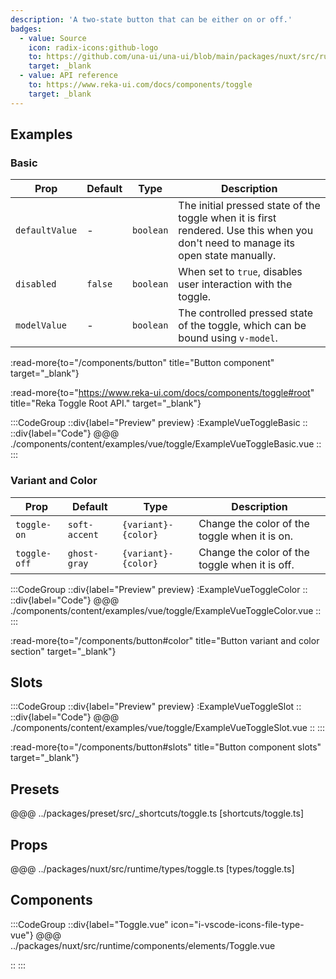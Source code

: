 ```yaml
---
description: 'A two-state button that can be either on or off.'
badges:
  - value: Source
    icon: radix-icons:github-logo
    to: https://github.com/una-ui/una-ui/blob/main/packages/nuxt/src/runtime/components/elements/Toggle.vue
    target: _blank
  - value: API reference
    to: https://www.reka-ui.com/docs/components/toggle
    target: _blank
---
```


## Examples

### Basic

| Prop           | Default | Type      | Description                                                                                                                        |
| -------------- | ------- | --------- | ---------------------------------------------------------------------------------------------------------------------------------- |
| `defaultValue` | -       | `boolean` | The initial pressed state of the toggle when it is first rendered. Use this when you don't need to manage its open state manually. |
| `disabled`     | `false` | `boolean` | When set to `true`, disables user interaction with the toggle.                                                                     |
| `modelValue`   | -       | `boolean` | The controlled pressed state of the toggle, which can be bound using `v-model`.                                                    |

:read-more{to="/components/button" title="Button component" target="_blank"}

:read-more{to="https://www.reka-ui.com/docs/components/toggle#root" title="Reka Toggle Root API." target="_blank"}

:::CodeGroup
::div{label="Preview" preview}
:ExampleVueToggleBasic
::
::div{label="Code"}
@@@ ./components/content/examples/vue/toggle/ExampleVueToggleBasic.vue
::
:::

### Variant and Color

| Prop         | Default       | Type                | Description                                    |
| ------------ | ------------- | ------------------- | ---------------------------------------------- |
| `toggle-on`  | `soft-accent` | `{variant}-{color}` | Change the color of the toggle when it is on.  |
| `toggle-off` | `ghost-gray`  | `{variant}-{color}` | Change the color of the toggle when it is off. |

:::CodeGroup
::div{label="Preview" preview}
:ExampleVueToggleColor
::
::div{label="Code"}
@@@ ./components/content/examples/vue/toggle/ExampleVueToggleColor.vue
::
:::

:read-more{to="/components/button#color" title="Button variant and color section" target="_blank"}

## Slots

:::CodeGroup
::div{label="Preview" preview}
:ExampleVueToggleSlot
::
::div{label="Code"}
@@@ ./components/content/examples/vue/toggle/ExampleVueToggleSlot.vue
::
:::

:read-more{to="/components/button#slots" title="Button component slots" target="_blank"}

## Presets

@@@ ../packages/preset/src/_shortcuts/toggle.ts [shortcuts/toggle.ts]

## Props

@@@ ../packages/nuxt/src/runtime/types/toggle.ts [types/toggle.ts]

## Components

:::CodeGroup
::div{label="Toggle.vue" icon="i-vscode-icons-file-type-vue"}
@@@ ../packages/nuxt/src/runtime/components/elements/Toggle.vue

::
:::
